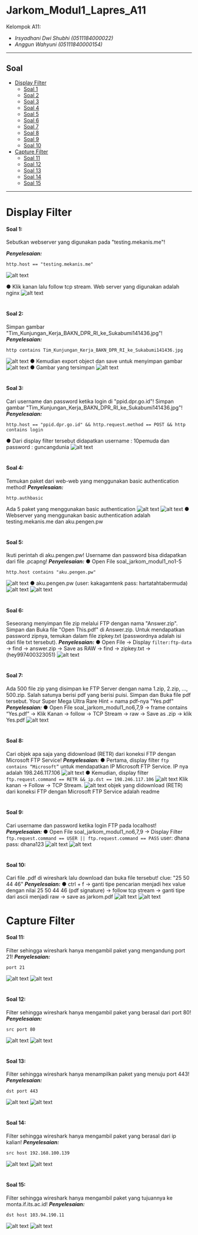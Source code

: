 # Jarkom_Modul1_Lapres_A11
Kelompok A11:
* _Irsyadhani Dwi Shubhi (0511184000022)_
* _Anggun Wahyuni (05111840000154)_

----------------------------------------------------------------
## Soal
* [Display Filter](#display-filter)
  * [Soal 1](#soal-1)
  * [Soal 2](#soal-2)
  * [Soal 3](#soal-3)
  * [Soal 4](#soal-4)
  * [Soal 5](#soal-5)
  * [Soal 6](#soal-6)
  * [Soal 7](#soal-7)
  * [Soal 8](#soal-8)
  * [Soal 9](#soal-9)
  * [Soal 10](#soal-10)
* [Capture Filter](#capture-filter)
  * [Soal 11](#soal-11)
  * [Soal 12](#soal-12)
  * [Soal 13](#soal-13)
  * [Soal 14](#soal-14)
  * [Soal 15](#soal-15)
----------------------------------------------------------------
# Display Filter

#### Soal 1:
Sebutkan webserver yang digunakan pada "testing.mekanis.me"!

_**Penyelesaian:**_
```
http.host == "testing.mekanis.me"
```
![alt text](/gambar/soal1.1.png)

● Klik kanan lalu follow tcp stream. Web server yang digunakan adalah nginx
![alt text](/gambar/soal1.1.png)
#
#### Soal 2:
Simpan gambar "Tim_Kunjungan_Kerja_BAKN_DPR_RI_ke_Sukabumi141436.jpg"!
_**Penyelesaian:**_
```
http contains Tim_Kunjungan_Kerja_BAKN_DPR_RI_ke_Sukabumi141436.jpg
```
![alt text](/gambar/soal2.1.png)
● Kemudian export object dan save untuk menyimpan gambar
![alt text](/gambar/soal2.2.png)
● Gambar yang tersimpan
![alt text](/gambar/soal2.3.png)
#
#### Soal 3:
Cari username dan password ketika login di "ppid.dpr.go.id"!
Simpan gambar "Tim_Kunjungan_Kerja_BAKN_DPR_RI_ke_Sukabumi141436.jpg"!
_**Penyelesaian:**_
```
http.host == "ppid.dpr.go.id" && http.request.method == POST && http contains login
```
● Dari display filter tersebut didapatkan username : 10pemuda dan password : guncangdunia
![alt text](/gambar/soal3.png)
#
#### Soal 4:
Temukan paket dari web-web yang menggunakan basic authentication method!
_**Penyelesaian:**_
```
http.authbasic
```
Ada 5 paket yang menggunakan basic authentication
![alt text](/gambar/soal4.1.png)
![alt text](/gambar/soal4.2.png)
● Webserver yang menggunakan basic authentication adalah testing.mekanis.me dan aku.pengen.pw
#
#### Soal 5:
Ikuti perintah di aku.pengen.pw! Username dan password bisa didapatkan dari file .pcapng!
_**Penyelesaian:**_
● Open File soal_jarkom_modul1_no1-5
```
http.host contains "aku.pengen.pw"
```
![alt text](/gambar/soal5.1.png)
● aku.pengen.pw (user: kakagamtenk pass: hartatahtabermuda)
![alt text](/gambar/soal5.2.png)
![alt text](/gambar/soal5.3.png)
#
#### Soal 6:
Seseorang menyimpan file zip melalui FTP dengan nama "Answer.zip". Simpan dan Buka file "Open This.pdf" di Answer.zip. Untuk mendapatkan password zipnya, temukan dalam file zipkey.txt (passwordnya adalah isi dari file txt tersebut).
_**Penyelesaian:**_
● Open File -> Display `filter:ftp-data` -> find -> answer.zip -> Save as RAW -> find -> zipkey.txt -> (hey997400323051)
![alt text](/gambar/soal6.png)
#
#### Soal 7:
Ada 500 file zip yang disimpan ke FTP Server dengan nama 1.zip, 2.zip, ..., 500.zip. Salah satunya berisi pdf yang berisi puisi. Simpan dan Buka file pdf tersebut.
Your Super Mega Ultra Rare Hint = nama pdf-nya "Yes.pdf"
_**Penyelesaian:**_
● Open File soal_jarkom_modul1_no6,7,9 -> frame contains “Yes.pdf” -> Klik Kanan -> follow -> TCP Stream -> raw -> Save as .zip -> klik Yes.pdf
![alt text](/gambar/soal7.png)
#
#### Soal 8:
Cari objek apa saja yang didownload (RETR) dari koneksi FTP dengan Microsoft FTP Service!
_**Penyelesaian:**_
● Pertama, display filter `ftp contains “Microsoft”` untuk mendapatkan IP Microsoft FTP Service. IP nya adalah 198.246.117.106
![alt text](/gambar/soal8.1.png)
● Kemudian, display filter `ftp.request.command == RETR && ip.dst == 198.246.117.106`
![alt text](/gambar/soal8.2.png)
Klik kanan -> Follow -> TCP Stream.
![alt text](/gambar/soal8.2.png)
objek yang didownload (RETR) dari koneksi FTP dengan Microsoft FTP Service adalah readme
#
#### Soal 9:
Cari username dan password ketika login FTP pada localhost!
_**Penyelesaian:**_
● Open File soal_jarkom_modul1_no6,7,9 -> Display Filter `ftp.request.command == USER || ftp.request.command == PASS`
user: dhana pass: dhana123
![alt text](/gambar/soal9.1.png)
![alt text](/gambar/soal9.2.png)
#
#### Soal 10:
Cari file .pdf di wireshark lalu download dan buka file tersebut!
clue: "25 50 44 46"
_**Penyelesaian:**_
● ctrl + f -> ganti tipe pencarian menjadi hex value dengan nilai 25 50 44 46 (pdf signature) -> follow tcp stream -> ganti tipe dari ascii menjadi raw -> save as jarkom.pdf
![alt text](/gambar/soal10.1.png)
![alt text](/gambar/soal10.2.png)
#
# Capture Filter
#### Soal 11:
Filter sehingga wireshark hanya mengambil paket yang mengandung port 21!
_**Penyelesaian:**_
```
port 21
```
![alt text](/gambar/soal11.1.png)
![alt text](/gambar/soal11.2.png)
#
#### Soal 12:
Filter sehingga wireshark hanya mengambil paket yang berasal dari port 80!
_**Penyelesaian:**_
```
src port 80
```
![alt text](/gambar/soal12.1.png)
![alt text](/gambar/soal12.2.png)
#
#### Soal 13:
Filter sehingga wireshark hanya menampilkan paket yang menuju port 443!
_**Penyelesaian:**_
```
dst port 443
```
![alt text](/gambar/soal13.2.png)
![alt text](/gambar/soal13.2.png)
#
#### Soal 14:
Filter sehingga wireshark hanya mengambil paket yang berasal dari ip kalian!
_**Penyelesaian:**_
```
src host 192.168.100.139
```
![alt text](/gambar/soal14.1.png "Hasil Soal 14")
![alt text](/gambar/soal14.2.png)
#
#### Soal 15:
Filter sehingga wireshark hanya mengambil paket yang tujuannya ke monta.if.its.ac.id!
_**Penyelesaian:**_
```
dst host 103.94.190.11
```
![alt text](/gambar/soal15.1.png)
![alt text](/gambar/soal15.2.png)
